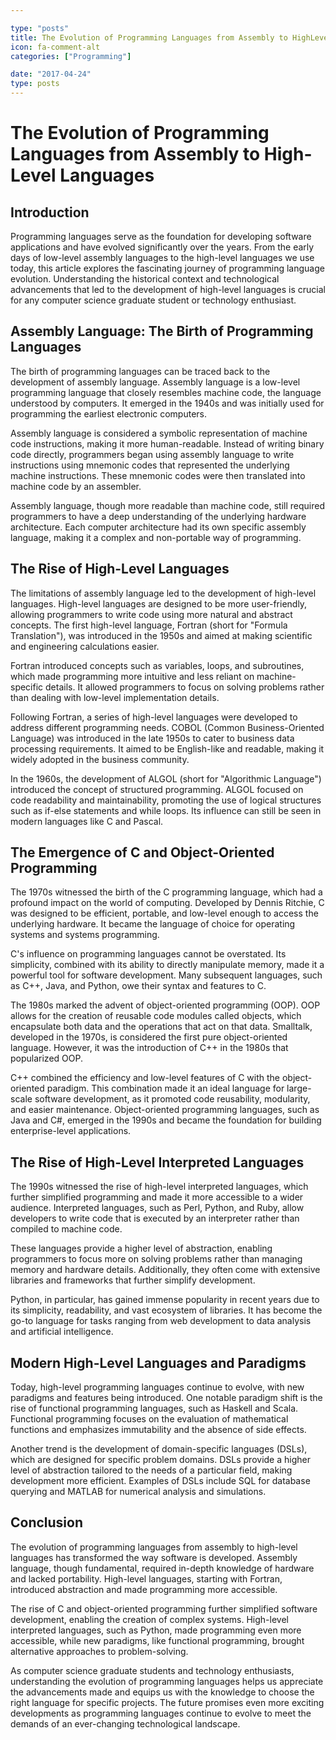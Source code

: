 ```yaml
---

type: "posts"
title: The Evolution of Programming Languages from Assembly to HighLevel Languages
icon: fa-comment-alt
categories: ["Programming"]

date: "2017-04-24"
type: posts
---
```





# The Evolution of Programming Languages from Assembly to High-Level Languages

## Introduction

Programming languages serve as the foundation for developing software applications and have evolved significantly over the years. From the early days of low-level assembly languages to the high-level languages we use today, this article explores the fascinating journey of programming language evolution. Understanding the historical context and technological advancements that led to the development of high-level languages is crucial for any computer science graduate student or technology enthusiast.

## Assembly Language: The Birth of Programming Languages

The birth of programming languages can be traced back to the development of assembly language. Assembly language is a low-level programming language that closely resembles machine code, the language understood by computers. It emerged in the 1940s and was initially used for programming the earliest electronic computers.

Assembly language is considered a symbolic representation of machine code instructions, making it more human-readable. Instead of writing binary code directly, programmers began using assembly language to write instructions using mnemonic codes that represented the underlying machine instructions. These mnemonic codes were then translated into machine code by an assembler.

Assembly language, though more readable than machine code, still required programmers to have a deep understanding of the underlying hardware architecture. Each computer architecture had its own specific assembly language, making it a complex and non-portable way of programming.

## The Rise of High-Level Languages

The limitations of assembly language led to the development of high-level languages. High-level languages are designed to be more user-friendly, allowing programmers to write code using more natural and abstract concepts. The first high-level language, Fortran (short for "Formula Translation"), was introduced in the 1950s and aimed at making scientific and engineering calculations easier.

Fortran introduced concepts such as variables, loops, and subroutines, which made programming more intuitive and less reliant on machine-specific details. It allowed programmers to focus on solving problems rather than dealing with low-level implementation details.

Following Fortran, a series of high-level languages were developed to address different programming needs. COBOL (Common Business-Oriented Language) was introduced in the late 1950s to cater to business data processing requirements. It aimed to be English-like and readable, making it widely adopted in the business community.

In the 1960s, the development of ALGOL (short for "Algorithmic Language") introduced the concept of structured programming. ALGOL focused on code readability and maintainability, promoting the use of logical structures such as if-else statements and while loops. Its influence can still be seen in modern languages like C and Pascal.

## The Emergence of C and Object-Oriented Programming

The 1970s witnessed the birth of the C programming language, which had a profound impact on the world of computing. Developed by Dennis Ritchie, C was designed to be efficient, portable, and low-level enough to access the underlying hardware. It became the language of choice for operating systems and systems programming.

C's influence on programming languages cannot be overstated. Its simplicity, combined with its ability to directly manipulate memory, made it a powerful tool for software development. Many subsequent languages, such as C++, Java, and Python, owe their syntax and features to C.

The 1980s marked the advent of object-oriented programming (OOP). OOP allows for the creation of reusable code modules called objects, which encapsulate both data and the operations that act on that data. Smalltalk, developed in the 1970s, is considered the first pure object-oriented language. However, it was the introduction of C++ in the 1980s that popularized OOP.

C++ combined the efficiency and low-level features of C with the object-oriented paradigm. This combination made it an ideal language for large-scale software development, as it promoted code reusability, modularity, and easier maintenance. Object-oriented programming languages, such as Java and C#, emerged in the 1990s and became the foundation for building enterprise-level applications.

## The Rise of High-Level Interpreted Languages

The 1990s witnessed the rise of high-level interpreted languages, which further simplified programming and made it more accessible to a wider audience. Interpreted languages, such as Perl, Python, and Ruby, allow developers to write code that is executed by an interpreter rather than compiled to machine code.

These languages provide a higher level of abstraction, enabling programmers to focus more on solving problems rather than managing memory and hardware details. Additionally, they often come with extensive libraries and frameworks that further simplify development.

Python, in particular, has gained immense popularity in recent years due to its simplicity, readability, and vast ecosystem of libraries. It has become the go-to language for tasks ranging from web development to data analysis and artificial intelligence.

## Modern High-Level Languages and Paradigms

Today, high-level programming languages continue to evolve, with new paradigms and features being introduced. One notable paradigm shift is the rise of functional programming languages, such as Haskell and Scala. Functional programming focuses on the evaluation of mathematical functions and emphasizes immutability and the absence of side effects.

Another trend is the development of domain-specific languages (DSLs), which are designed for specific problem domains. DSLs provide a higher level of abstraction tailored to the needs of a particular field, making development more efficient. Examples of DSLs include SQL for database querying and MATLAB for numerical analysis and simulations.

## Conclusion

The evolution of programming languages from assembly to high-level languages has transformed the way software is developed. Assembly language, though fundamental, required in-depth knowledge of hardware and lacked portability. High-level languages, starting with Fortran, introduced abstraction and made programming more accessible.

The rise of C and object-oriented programming further simplified software development, enabling the creation of complex systems. High-level interpreted languages, such as Python, made programming even more accessible, while new paradigms, like functional programming, brought alternative approaches to problem-solving.

As computer science graduate students and technology enthusiasts, understanding the evolution of programming languages helps us appreciate the advancements made and equips us with the knowledge to choose the right language for specific projects. The future promises even more exciting developments as programming languages continue to evolve to meet the demands of an ever-changing technological landscape.